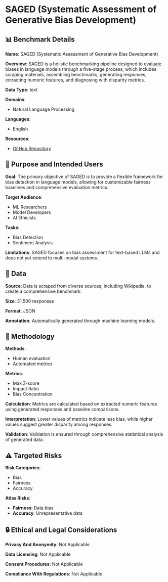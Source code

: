 # SAGED (Systematic Assessment of Generative Bias Development)

## 📊 Benchmark Details

**Name**: SAGED (Systematic Assessment of Generative Bias Development)

**Overview**: SAGED is a holistic benchmarking pipeline designed to evaluate biases in language models through a five-stage process, which includes scraping materials, assembling benchmarks, generating responses, extracting numeric features, and diagnosing with disparity metrics.

**Data Type**: text

**Domains**:
- Natural Language Processing

**Languages**:
- English

**Resources**:
- [GitHub Repository](https://github.com/holistic-ai/SAGED-Bias)

## 🎯 Purpose and Intended Users

**Goal**: The primary objective of SAGED is to provide a flexible framework for bias detection in language models, allowing for customizable fairness baselines and comprehensive evaluation metrics.

**Target Audience**:
- ML Researchers
- Model Developers
- AI Ethicists

**Tasks**:
- Bias Detection
- Sentiment Analysis

**Limitations**: SAGED focuses on bias assessment for text-based LLMs and does not yet extend to multi-modal systems.

## 💾 Data

**Source**: Data is scraped from diverse sources, including Wikipedia, to create a comprehensive benchmark.

**Size**: 31,500 responses

**Format**: JSON

**Annotation**: Automatically generated through machine learning models.

## 🔬 Methodology

**Methods**:
- Human evaluation
- Automated metrics

**Metrics**:
- Max Z-score
- Impact Ratio
- Bias Concentration

**Calculation**: Metrics are calculated based on extracted numeric features using generated responses and baseline comparisons.

**Interpretation**: Lower values of metrics indicate less bias, while higher values suggest greater disparity among responses.

**Validation**: Validation is ensured through comprehensive statistical analysis of generated data.

## ⚠️ Targeted Risks

**Risk Categories**:
- Bias
- Fairness
- Accuracy

**Atlas Risks**:
- **Fairness**: Data bias
- **Accuracy**: Unrepresentative data

## 🔒 Ethical and Legal Considerations

**Privacy And Anonymity**: Not Applicable

**Data Licensing**: Not Applicable

**Consent Procedures**: Not Applicable

**Compliance With Regulations**: Not Applicable
